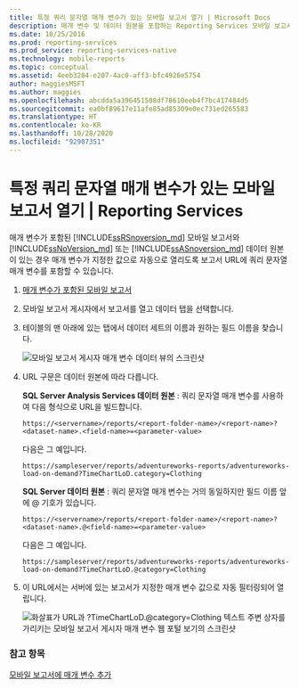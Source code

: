 ```yaml
---
title: 특정 쿼리 문자열 매개 변수가 있는 모바일 보고서 열기 | Microsoft Docs
description: 매개 변수 및 데이터 원본을 포함하는 Reporting Services 모바일 보고서의 경우, 보고서 URL에 쿼리 매개 변수를 사용하여 지정된 값으로 보고서를 열 수 있습니다.
ms.date: 10/25/2016
ms.prod: reporting-services
ms.prod_service: reporting-services-native
ms.technology: mobile-reports
ms.topic: conceptual
ms.assetid: 4eeb3204-e207-4ac0-aff3-bfc4926e5754
author: maggiesMSFT
ms.author: maggies
ms.openlocfilehash: abcdda5a396451508df78610eeb4f7bc417484d5
ms.sourcegitcommit: ea0bf89617e11afe85ad85309e0ec731ed265583
ms.translationtype: HT
ms.contentlocale: ko-KR
ms.lasthandoff: 10/28/2020
ms.locfileid: "92907351"
---
```

# <a name="open-a-mobile-report-with-specific-query-string-parameters--reporting-services"></a>특정 쿼리 문자열 매개 변수가 있는 모바일 보고서 열기 | Reporting Services
매개 변수가 포함된 [!INCLUDE[ssRSnoversion_md](../../includes/ssrsnoversion-md.md)] 모바일 보고서와 [!INCLUDE[ssNoVersion_md](../../includes/ssnoversion-md.md)] 또는 [!INCLUDE[ssASnoversion_md](../../includes/ssasnoversion-md.md)] 데이터 원본이 있는 경우 매개 변수가 지정한 값으로 자동으로 열리도록 보고서 URL에 쿼리 문자열 매개 변수를 포함할 수 있습니다. 
1.  [매개 변수가 포함된 모바일 보고서](../../reporting-services/mobile-reports/add-parameters-to-a-mobile-report-reporting-services.md)

2. 모바일 보고서 게시자에서 보고서를 열고 데이터 탭을 선택합니다. 

2. 테이블의 맨 아래에 있는 탭에서 데이터 세트의 이름과 원하는 필드 이름을 찾습니다. 
    
    ![모바일 보고서 게시자 매개 변수 데이터 뷰의 스크린샷](../../reporting-services/mobile-reports/media/mobile-report-publisher-parameter-data-view.png)
    
2.  URL 구문은 데이터 원본에 따라 다릅니다. 

     **SQL Server Analysis Services 데이터 원본** : 쿼리 문자열 매개 변수를 사용하여 다음 형식으로 URL을 빌드합니다.

    `https://<servername>/reports/<report-folder-name>/<report-name>?<dataset-name>.<field-name>=<parameter-value>`

    다음은 그 예입니다.
    
    `https://sampleserver/reports/adventureworks-reports/adventureworks-load-on-demand?TimeChartLoD.category=Clothing` 
    
     **SQL Server 데이터 원본** : 쿼리 문자열 매개 변수는 거의 동일하지만 필드 이름 앞에 \@ 기호가 있습니다.

    `https://<servername>/reports/<report-folder-name>/<report-name>?<dataset-name>.@<field-name>=<parameter-value>`

    다음은 그 예입니다.
    
      `https://sampleserver/reports/adventureworks-reports/adventureworks-load-on-demand?TimeChartLoD.@category=Clothing` 

    
3.  이 URL에서는 서버에 있는 보고서가 지정한 매개 변수 값으로 자동 필터링되어 열립니다.

    ![화살표가 URL과 ?TimeChartLoD.@category=Clothing 텍스트 주변 상자를 가리키는 모바일 보고서 게시자 매개 변수 웹 포털 보기의 스크린샷](../../reporting-services/mobile-reports/media/mobile-report-publisher-parameter-web-portal-view.png)

### <a name="see-also"></a>참고 항목

[모바일 보고서에 매개 변수 추가](../../reporting-services/mobile-reports/add-parameters-to-a-mobile-report-reporting-services.md)

